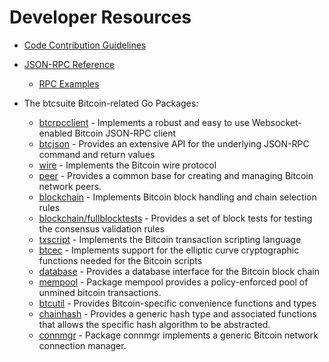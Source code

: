 # Developer Resources

* [Code Contribution Guidelines](https://github.com/giangnamnabka/btcd/tree/master/docs/code_contribution_guidelines.md)

* [JSON-RPC Reference](https://github.com/giangnamnabka/btcd/tree/master/docs/json_rpc_api.md)
  * [RPC Examples](https://github.com/giangnamnabka/btcd/tree/master/docs/json_rpc_api.md#ExampleCode)

* The btcsuite Bitcoin-related Go Packages:
  * [btcrpcclient](https://github.com/giangnamnabka/btcd/tree/master/rpcclient) - Implements a
    robust and easy to use Websocket-enabled Bitcoin JSON-RPC client
  * [btcjson](https://github.com/giangnamnabka/btcd/tree/master/btcjson) - Provides an extensive API
    for the underlying JSON-RPC command and return values
  * [wire](https://github.com/giangnamnabka/btcd/tree/master/wire) - Implements the
    Bitcoin wire protocol
  * [peer](https://github.com/giangnamnabka/btcd/tree/master/peer) -
    Provides a common base for creating and managing Bitcoin network peers.
  * [blockchain](https://github.com/giangnamnabka/btcd/tree/master/blockchain) -
    Implements Bitcoin block handling and chain selection rules
  * [blockchain/fullblocktests](https://github.com/giangnamnabka/btcd/tree/master/blockchain/fullblocktests) -
    Provides a set of block tests for testing the consensus validation rules
  * [txscript](https://github.com/giangnamnabka/btcd/tree/master/txscript) -
    Implements the Bitcoin transaction scripting language
  * [btcec](https://github.com/giangnamnabka/btcd/tree/master/btcec) - Implements
    support for the elliptic curve cryptographic functions needed for the
    Bitcoin scripts
  * [database](https://github.com/giangnamnabka/btcd/tree/master/database) -
    Provides a database interface for the Bitcoin block chain
  * [mempool](https://github.com/giangnamnabka/btcd/tree/master/mempool) -
    Package mempool provides a policy-enforced pool of unmined bitcoin
    transactions.
  * [btcutil](https://github.com/giangnamnabka/btcutil) - Provides Bitcoin-specific
    convenience functions and types
  * [chainhash](https://github.com/giangnamnabka/btcd/tree/master/chaincfg/chainhash) -
    Provides a generic hash type and associated functions that allows the
    specific hash algorithm to be abstracted.
  * [connmgr](https://github.com/giangnamnabka/btcd/tree/master/connmgr) -
    Package connmgr implements a generic Bitcoin network connection manager.
